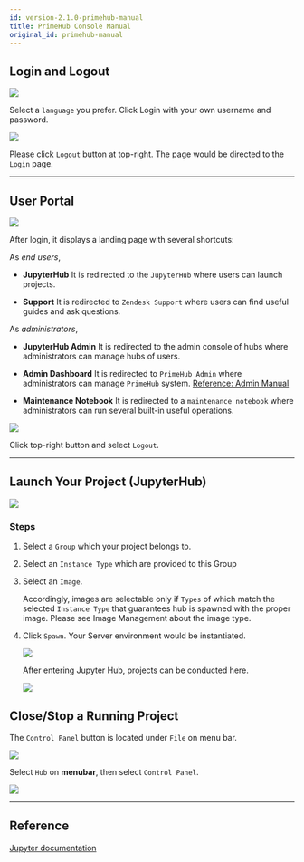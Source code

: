 ```yaml
---
id: version-2.1.0-primehub-manual
title: PrimeHub Console Manual
original_id: primehub-manual
---
```


## Login and Logout

![](assets/login_1.png)

Select a `language` you prefer. Click Login with your own username and password.

![](assets/user_portal.png)

Please click `Logout` button at top-right. The page would be directed to the `Login` page.

---

## User Portal

![](assets/landing_page.png)

After login, it displays a landing page with several shortcuts:

As *end users*,

+ **JupyterHub**
It is redirected to the `JupyterHub` where users can launch projects.

+ **Support**
It is redirected to `Zendesk Support` where users can find useful guides and ask questions.

As *administrators*,

+ **JupyterHub Admin**
It is redirected to the admin console of hubs where administrators can manage hubs of users.

+ **Admin Dashboard**
It is redirected to `PrimeHub Admin` where administrators can manage `PrimeHub` system.
[Reference: Admin Manual](admin-manual.md)

+ **Maintenance Notebook**
It is redirected to a `maintenance notebook` where administrators can run several built-in useful operations.

![](assets/landing_page_logout.png)

Click top-right button and select `Logout`.

---

## Launch Your Project (JupyterHub)

![](assets/spawner.png)

### Steps

1. Select a `Group` which your project belongs to.

2. Select an `Instance Type` which are provided to this Group

3. Select an `Image`.

   Accordingly, images are selectable only if `Types` of which match the selected `Instance Type` that guarantees hub is spawned with the proper image. Please see Image Management about the image type.

4. Click `Spawn`. Your Server environment would be instantiated.

   ![](assets/spawn_1.png)

   After entering Jupyter Hub, projects can be conducted here.

   ![](assets/Hub_JL.png)

## Close/Stop a Running Project

The `Control Panel` button is located under `File` on menu bar.

![](assets/Hub_control_panel.png)

Select `Hub` on **menubar**, then select `Control Panel`.

![](assets/navbar_stop_server.png)

---

## Reference

[Jupyter documentation](https://jupyterlab.readthedocs.io/en/stable/)
